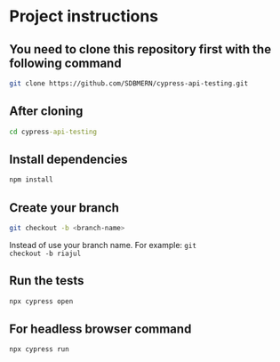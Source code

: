 # Project instructions

## You need to clone this repository first with the following command

```bash
git clone https://github.com/SDBMERN/cypress-api-testing.git
```

## After cloning

```cmd
cd cypress-api-testing
```

## Install dependencies

```cmd
npm install
```

## Create your branch

```bash
git checkout -b <branch-name>
```

Instead of <branch-name> use your branch name. For example: <code>git checkout -b riajul</code>

## Run the tests

```cmd
npx cypress open
```

## For headless browser command

```cmd
npx cypress run
```
